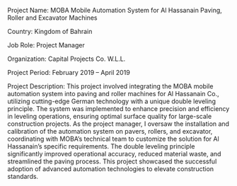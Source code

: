 Project Name: MOBA Mobile Automation System for Al Hassanain Paving, Roller and Excavator Machines

Country: Kingdom of Bahrain

Job Role: Project Manager

Organization: Capital Projects Co. W.L.L.

Project Period: February 2019 – April 2019

Project Description:
This project involved integrating the MOBA mobile automation system into paving and roller machines for Al Hassanain Co., utilizing cutting-edge German technology with a unique double leveling principle. The system was implemented to enhance precision and efficiency in leveling operations, ensuring optimal surface quality for large-scale construction projects. As the project manager, I oversaw the installation and calibration of the automation system on pavers, rollers, and excavator, coordinating with MOBA’s technical team to customize the solution for Al Hassanain’s specific requirements. The double leveling principle significantly improved operational accuracy, reduced material waste, and streamlined the paving process. This project showcased the successful adoption of advanced automation technologies to elevate construction standards.

